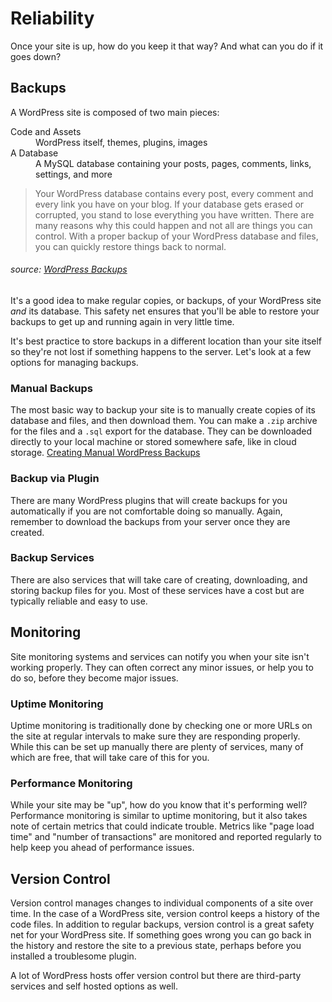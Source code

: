 # Reliability
Once your site is up, how do you keep it that way?  And what can you do if it goes down?

## Backups
A WordPress site is composed of two main pieces:

<dl>
<dt>Code and Assets</dt>
<dd>WordPress itself, themes, plugins, images</dd>
<dt>A Database</dt>
<dd>A MySQL database containing your posts, pages, comments, links, settings, and more</dd>
</dl>

> Your WordPress database contains every post, every comment and every link you have on your blog. If your database gets erased or corrupted, you stand to lose everything you have written. There are many reasons why this could happen and not all are things you can control. With a proper backup of your WordPress database and files, you can quickly restore things back to normal.

###### source: [WordPress Backups](https://codex.wordpress.org/WordPress_Backups)

It's a good idea to make regular copies, or backups, of your WordPress site *and* its database.  This safety net ensures that you'll be able to restore your backups to get up and running again in very little time.

It's best practice to store backups in a different location than your site itself so they're not lost if something happens to the server. Let's look at a few options for managing backups.

### Manual Backups
The most basic way to backup your site is to manually create copies of its database and files, and then download them. You can make a `.zip` archive for the files and a `.sql` export for the database. They can be downloaded directly to your local machine or stored somewhere safe, like in cloud storage. [Creating Manual WordPress Backups](https://codex.wordpress.org/WordPress_Backups#Backing_Up_Your_WordPress_Site)

### Backup via Plugin
There are many WordPress plugins that will create backups for you automatically if you are not comfortable doing so manually. Again, remember to download the backups from your server once they are created.

### Backup Services
There are also services that will take care of creating, downloading, and storing backup files for you. Most of these services have a cost but are typically reliable and easy to use.

## Monitoring
Site monitoring systems and services can notify you when your site isn't working properly.  They can often correct any minor issues, or help you to do so, before they become major issues.

### Uptime Monitoring
Uptime monitoring is traditionally done by checking one or more URLs on the site at regular intervals to make sure they are responding properly. While this can be set up manually there are plenty of services, many of which are free, that will take care of this for you.

### Performance Monitoring
While your site may be "up", how do you know that it's performing well? Performance monitoring is similar to uptime monitoring, but it also takes note of certain metrics that could indicate trouble.  Metrics like "page load time" and "number of transactions" are monitored and reported regularly to help keep you ahead of performance issues.

## Version Control
Version control manages changes to individual components of a site over time. In the case of a WordPress site, version control keeps a history of the code files. In addition to regular backups, version control is a great safety net for your WordPress site. If something goes wrong you can go back in the history and restore the site to a previous state, perhaps before you installed a troublesome plugin.

A lot of WordPress hosts offer version control but there are third-party services and self hosted options as well.

